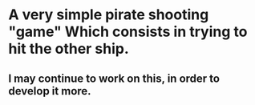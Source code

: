 # **A very simple pirate shooting "game" Which consists in trying to hit the other ship.**


## **I may continue to work on this, in order to develop it more.**
